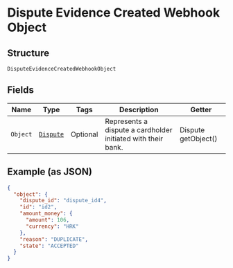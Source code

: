 
# Dispute Evidence Created Webhook Object

## Structure

`DisputeEvidenceCreatedWebhookObject`

## Fields

| Name | Type | Tags | Description | Getter |
|  --- | --- | --- | --- | --- |
| `Object` | [`Dispute`](/doc/models/dispute.md) | Optional | Represents a dispute a cardholder initiated with their bank. | Dispute getObject() |

## Example (as JSON)

```json
{
  "object": {
    "dispute_id": "dispute_id4",
    "id": "id2",
    "amount_money": {
      "amount": 106,
      "currency": "HRK"
    },
    "reason": "DUPLICATE",
    "state": "ACCEPTED"
  }
}
```

